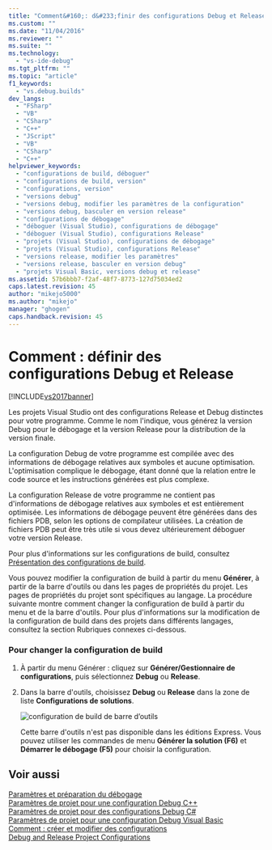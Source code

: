 ```yaml
---
title: "Comment&#160;: d&#233;finir des configurations Debug et Release | Microsoft Docs"
ms.custom: ""
ms.date: "11/04/2016"
ms.reviewer: ""
ms.suite: ""
ms.technology: 
  - "vs-ide-debug"
ms.tgt_pltfrm: ""
ms.topic: "article"
f1_keywords: 
  - "vs.debug.builds"
dev_langs: 
  - "FSharp"
  - "VB"
  - "CSharp"
  - "C++"
  - "JScript"
  - "VB"
  - "CSharp"
  - "C++"
helpviewer_keywords: 
  - "configurations de build, déboguer"
  - "configurations de build, version"
  - "configurations, version"
  - "versions debug"
  - "versions debug, modifier les paramètres de la configuration"
  - "versions debug, basculer en version release"
  - "configurations de débogage"
  - "déboguer (Visual Studio), configurations de débogage"
  - "déboguer (Visual Studio), configurations Release"
  - "projets (Visual Studio), configurations de débogage"
  - "projets (Visual Studio), configurations Release"
  - "versions release, modifier les paramètres"
  - "versions release, basculer en version debug"
  - "projets Visual Basic, versions debug et release"
ms.assetid: 57b6bbb7-f2af-48f7-8773-127d75034ed2
caps.latest.revision: 45
author: "mikejo5000"
ms.author: "mikejo"
manager: "ghogen"
caps.handback.revision: 45
---
```

# Comment&#160;: d&#233;finir des configurations Debug et Release
[!INCLUDE[vs2017banner](../code-quality/includes/vs2017banner.md)]

Les projets Visual Studio ont des configurations Release et Debug distinctes pour votre programme.  Comme le nom l'indique, vous générez la version Debug pour le débogage et la version Release pour la distribution de la version finale.  
  
 La configuration Debug de votre programme est compilée avec des informations de débogage relatives aux symboles et aucune optimisation.  L'optimisation complique le débogage, étant donné que la relation entre le code source et les instructions générées est plus complexe.  
  
 La configuration Release de votre programme ne contient pas d'informations de débogage relatives aux symboles et est entièrement optimisée.  Les informations de débogage peuvent être générées dans des fichiers PDB, selon les options de compilateur utilisées.  La création de fichiers PDB peut être très utile si vous devez ultérieurement déboguer votre version Release.  
  
 Pour plus d'informations sur les configurations de build, consultez [Présentation des configurations de build](../ide/understanding-build-configurations.md).  
  
 Vous pouvez modifier la configuration de build à partir du menu **Générer**, à partir de la barre d'outils ou dans les pages de propriétés du projet.  Les pages de propriétés du projet sont spécifiques au langage.  La procédure suivante montre comment changer la configuration de build à partir du menu et de la barre d'outils.  Pour plus d'informations sur la modification de la configuration de build dans des projets dans différents langages, consultez la section Rubriques connexes ci\-dessous.  
  
### Pour changer la configuration de build  
  
1.  À partir du menu Générer : cliquez sur **Générer\/Gestionnaire de configurations**, puis sélectionnez **Debug** ou **Release**.  
  
2.  Dans la barre d'outils, choisissez **Debug**  ou **Release** dans la zone de liste **Configurations de solutions**.  
  
     ![configuration de build de barre d’outils](~/docs/debugger/media/toolbarbuildconfiguration.png "ToolbarBuildConfiguration")  
  
     Cette barre d'outils n'est pas disponible dans les éditions Express.  Vous pouvez utiliser les commandes de menu **Générer la solution \(F6\)** et **Démarrer le débogage \(F5\)** pour choisir la configuration.  
  
## Voir aussi  
 [Paramètres et préparation du débogage](../debugger/debugger-settings-and-preparation.md)   
 [Paramètres de projet pour une configuration Debug C\+\+](../debugger/project-settings-for-a-cpp-debug-configuration.md)   
 [Paramètres de projet pour des configurations Debug C\#](../debugger/project-settings-for-csharp-debug-configurations.md)   
 [Paramètres de projet pour une configuration Debug Visual Basic](../debugger/project-settings-for-a-visual-basic-debug-configuration.md)   
 [Comment : créer et modifier des configurations](../ide/how-to-create-and-edit-configurations.md)   
 [Debug and Release Project Configurations](http://msdn.microsoft.com/fr-fr/0440b300-0614-4511-901a-105b771b236e)